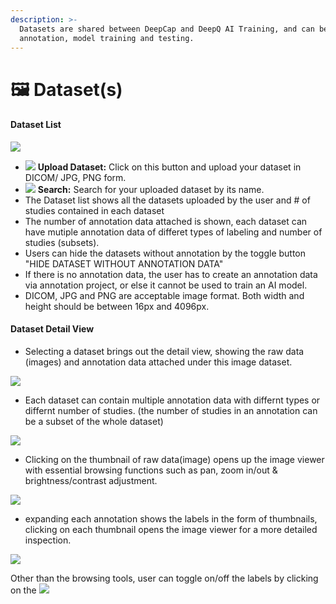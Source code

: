 ```yaml
---
description: >-
  Datasets are shared between DeepCap and DeepQ AI Training, and can be used for
  annotation, model training and testing.
---
```


# 🖼 Dataset(s)

#### Dataset List <a href="#dataset-list" id="dataset-list"></a>

![](../../.gitbook/assets/DeepCap\_Dataset\_Overview\_Example\_2.png)

* ![](https://console.deepq.ai/docs/console/.gitbook/assets/con-icon-4.png) **Upload Dataset:** Click on this button and upload your dataset in DICOM/ JPG, PNG form.
* ![](https://console.deepq.ai/docs/console/.gitbook/assets/con-icon-6.png) **Search:** Search for your uploaded dataset by its name.
* The Dataset list shows all the datasets uploaded by the user and # of studies contained in each dataset
* The number of annotation data attached is shown, each dataset can have mutiple annotation data of differet types of labeling and number of studies (subsets).
* Users can hide the datasets without annotation by the toggle button "HIDE DATASET WITHOUT ANNOTATION DATA"
* If there is no annotation data, the user has to create an annotation data via annotation project, or else it cannot be used to train an AI model.
* DICOM, JPG and PNG are acceptable image format. Both width and height should be between 16px and 4096px.

#### Dataset Detail View <a href="#dataset-detail-view" id="dataset-detail-view"></a>

* Selecting a dataset brings out the detail view, showing the raw data (images) and annotation data attached under this image dataset.

![](https://console.deepq.ai/docs/console/.gitbook/assets/con-2-0-3.png)

* Each dataset can contain multiple annotation data with differnt types or differnt number of studies. (the number of studies in an annotation can be a subset of the whole dataset)

![](https://console.deepq.ai/docs/console/.gitbook/assets/con-2-0-4.png)

* Clicking on the thumbnail of raw data(image) opens up the image viewer with essential browsing functions such as pan, zoom in/out & brightness/contrast adjustment.

![](https://console.deepq.ai/docs/console/.gitbook/assets/con-2-0-5.png)

* expanding each annotation shows the labels in the form of thumbnails, clicking on each thumbnail opens the image viewer for a more detailed inspection.

![](https://console.deepq.ai/docs/console/.gitbook/assets/con-2-0-6.png)

Other than the browsing tools, user can toggle on/off the labels by clicking on the ![](https://console.deepq.ai/docs/console/.gitbook/assets/con-icon-23.png)
